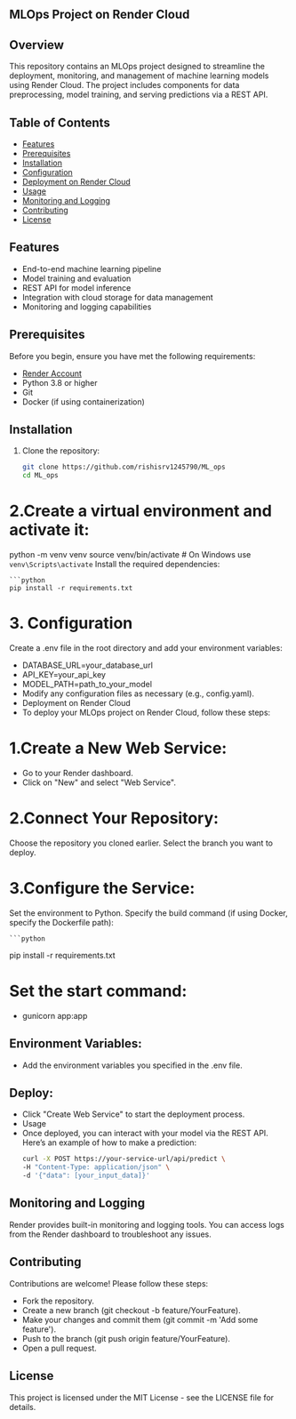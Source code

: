 ## MLOps Project on Render Cloud

## Overview

This repository contains an MLOps project designed to streamline the deployment, monitoring, and management of machine learning models using Render Cloud. The project includes components for data preprocessing, model training, and serving predictions via a REST API.

## Table of Contents

- [Features](#features)
- [Prerequisites](#prerequisites)
- [Installation](#installation)
- [Configuration](#configuration)
- [Deployment on Render Cloud](#deployment-on-render-cloud)
- [Usage](#usage)
- [Monitoring and Logging](#monitoring-and-logging)
- [Contributing](#contributing)
- [License](#license)

## Features

- End-to-end machine learning pipeline
- Model training and evaluation
- REST API for model inference
- Integration with cloud storage for data management
- Monitoring and logging capabilities

## Prerequisites

Before you begin, ensure you have met the following requirements:

- [Render Account](https://render.com/)
- Python 3.8 or higher
- Git
- Docker (if using containerization)

## Installation

1. Clone the repository:

   ```bash
   git clone https://github.com/rishisrv1245790/ML_ops
   cd ML_ops

# 2.Create a virtual environment and activate it:

python -m venv venv
source venv/bin/activate  # On Windows use `venv\Scripts\activate`
Install the required dependencies:

    ```python
    pip install -r requirements.txt

# 3. Configuration
Create a .env file in the root directory and add your environment variables:

- DATABASE_URL=your_database_url
- API_KEY=your_api_key
- MODEL_PATH=path_to_your_model
- Modify any configuration files as necessary (e.g., config.yaml).
- Deployment on Render Cloud
- To deploy your MLOps project on Render Cloud, follow these steps:

# 1.Create a New Web Service:
- Go to your Render dashboard.
- Click on "New" and select "Web Service".

# 2.Connect Your Repository:
Choose the repository you cloned earlier.
Select the branch you want to deploy.

# 3.Configure the Service:
Set the environment to Python.
Specify the build command (if using Docker, specify the Dockerfile path):

    ```python
   pip install -r requirements.txt

# Set the start command:

- gunicorn app:app  

## Environment Variables:
- Add the environment variables you specified in the .env file.

## Deploy:
- Click "Create Web Service" to start the deployment process.
- Usage
- Once deployed, you can interact with your model via the REST API. Here’s an example of how to make a prediction:
    ```bash
    curl -X POST https://your-service-url/api/predict \
    -H "Content-Type: application/json" \
    -d '{"data": [your_input_data]}'

## Monitoring and Logging
Render provides built-in monitoring and logging tools. You can access logs from the Render dashboard to troubleshoot any issues.

## Contributing
Contributions are welcome! Please follow these steps:

- Fork the repository.
- Create a new branch (git checkout -b feature/YourFeature).
- Make your changes and commit them (git commit -m 'Add some feature').
- Push to the branch (git push origin feature/YourFeature).
- Open a pull request.

## License
This project is licensed under the MIT License - see the LICENSE file for details.


